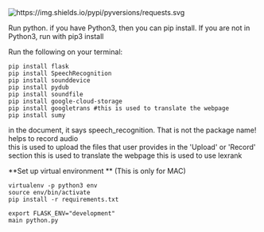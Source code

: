 <img alt="https://img.shields.io/pypi/pyversions/requests.svg" src="https://img.shields.io/pypi/pyversions/requests.svg">



Run python. if you have Python3, then you can pip install. If you are not in Python3, run with pip3 install <package name>

  
Run the following on your terminal: 
```
pip install flask
pip install SpeechRecognition 
pip install sounddevice 
pip install pydub
pip install soundfile
pip install google-cloud-storage 
pip install googletrans #this is used to translate the webpage
pip install sumy 
```
<div class="bg-green-light mb-2"> in the document, it says speech_recognition. That is not the package name!</div>
<div class="bg-yellow mb-2">helps to record audio</div>
this is used to upload the files that user provides in the 'Upload' or 'Record' section
this is used to translate the webpage
this is used to use lexrank

**Set up virtual environment ** (This is only for MAC)
```
virtualenv -p python3 env
source env/bin/activate
pip install -r requirements.txt
```

 ```
export FLASK_ENV="development"
main python.py
```
